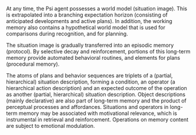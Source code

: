 At any time, the Psi agent possesses a world model (situation image). This is extrapolated into a branching expectation horizon (consisting of anticipated developments and active plans). In addition, the working memory also contains a hypothetical world model that is used for comparisons during recognition, and for planning.

The situation image is gradually transferred into an episodic memory (protocol). By selective decay and reinforcement, portions of this long-term memory provide automated behavioral routines, and elements for plans (procedural memory).

The atoms of plans and behavior sequences are triplets of a (partial, hierarchical) situation description, forming a condition, an operator (a hierarchical action description) and an expected outcome of the operation as another (partial, hierarchical) situation description. Object descriptions (mainly declarative) are also part of long-term memory and the product of perceptual processes and affordances. Situations and operators in long-term memory may be associated with motivational relevance, which is instrumental in retrieval and reinforcement. Operations on memory content are subject to emotional modulation.